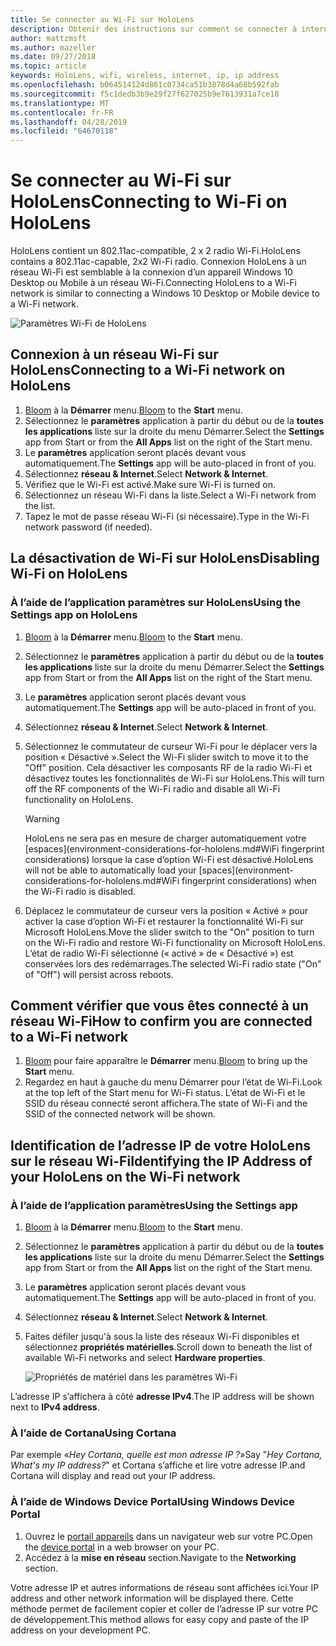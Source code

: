 ```yaml
---
title: Se connecter au Wi-Fi sur HoloLens
description: Obtenir des instructions sur comment se connecter à internet sans fil avec HoloLens et comment identifier l’adresse IP de l’appareil.
author: mattzmsft
ms.author: mazeller
ms.date: 09/27/2018
ms.topic: article
keywords: HoloLens, wifi, wireless, internet, ip, ip address
ms.openlocfilehash: b064514124d861c0734ca51b3878d4a68b592fab
ms.sourcegitcommit: f5c1dedb3b9e29f27f627025b9e7613931a7ce18
ms.translationtype: MT
ms.contentlocale: fr-FR
ms.lasthandoff: 04/28/2019
ms.locfileid: "64670118"
---
```

# <a name="connecting-to-wi-fi-on-hololens"></a><span data-ttu-id="00d2a-104">Se connecter au Wi-Fi sur HoloLens</span><span class="sxs-lookup"><span data-stu-id="00d2a-104">Connecting to Wi-Fi on HoloLens</span></span>

<span data-ttu-id="00d2a-105">HoloLens contient un 802.11ac-compatible, 2 x 2 radio Wi-Fi.</span><span class="sxs-lookup"><span data-stu-id="00d2a-105">HoloLens contains a 802.11ac-capable, 2x2 Wi-Fi radio.</span></span> <span data-ttu-id="00d2a-106">Connexion HoloLens à un réseau Wi-Fi est semblable à la connexion d’un appareil Windows 10 Desktop ou Mobile à un réseau Wi-Fi.</span><span class="sxs-lookup"><span data-stu-id="00d2a-106">Connecting HoloLens to a Wi-Fi network is similar to connecting a Windows 10 Desktop or Mobile device to a Wi-Fi network.</span></span>

![Paramètres Wi-Fi de HoloLens](images/wifi-hololens-600px.jpg)

## <a name="connecting-to-a-wi-fi-network-on-hololens"></a><span data-ttu-id="00d2a-108">Connexion à un réseau Wi-Fi sur HoloLens</span><span class="sxs-lookup"><span data-stu-id="00d2a-108">Connecting to a Wi-Fi network on HoloLens</span></span>

1. <span data-ttu-id="00d2a-109">[Bloom](gestures.md#bloom) à la **Démarrer** menu.</span><span class="sxs-lookup"><span data-stu-id="00d2a-109">[Bloom](gestures.md#bloom) to the **Start** menu.</span></span>
2. <span data-ttu-id="00d2a-110">Sélectionnez le **paramètres** application à partir du début ou de la **toutes les applications** liste sur la droite du menu Démarrer.</span><span class="sxs-lookup"><span data-stu-id="00d2a-110">Select the **Settings** app from Start or from the **All Apps** list on the right of the Start menu.</span></span>
3. <span data-ttu-id="00d2a-111">Le **paramètres** application seront placés devant vous automatiquement.</span><span class="sxs-lookup"><span data-stu-id="00d2a-111">The **Settings** app will be auto-placed in front of you.</span></span>
4. <span data-ttu-id="00d2a-112">Sélectionnez **réseau & Internet**.</span><span class="sxs-lookup"><span data-stu-id="00d2a-112">Select **Network & Internet**.</span></span>
5. <span data-ttu-id="00d2a-113">Vérifiez que le Wi-Fi est activé.</span><span class="sxs-lookup"><span data-stu-id="00d2a-113">Make sure Wi-Fi is turned on.</span></span>
6. <span data-ttu-id="00d2a-114">Sélectionnez un réseau Wi-Fi dans la liste.</span><span class="sxs-lookup"><span data-stu-id="00d2a-114">Select a Wi-Fi network from the list.</span></span>
7. <span data-ttu-id="00d2a-115">Tapez le mot de passe réseau Wi-Fi (si nécessaire).</span><span class="sxs-lookup"><span data-stu-id="00d2a-115">Type in the Wi-Fi network password (if needed).</span></span>

## <a name="disabling-wi-fi-on-hololens"></a><span data-ttu-id="00d2a-116">La désactivation de Wi-Fi sur HoloLens</span><span class="sxs-lookup"><span data-stu-id="00d2a-116">Disabling Wi-Fi on HoloLens</span></span>

### <a name="using-the-settings-app-on-hololens"></a><span data-ttu-id="00d2a-117">À l’aide de l’application paramètres sur HoloLens</span><span class="sxs-lookup"><span data-stu-id="00d2a-117">Using the Settings app on HoloLens</span></span>

1. <span data-ttu-id="00d2a-118">[Bloom](gestures.md#bloom) à la **Démarrer** menu.</span><span class="sxs-lookup"><span data-stu-id="00d2a-118">[Bloom](gestures.md#bloom) to the **Start** menu.</span></span>
2. <span data-ttu-id="00d2a-119">Sélectionnez le **paramètres** application à partir du début ou de la **toutes les applications** liste sur la droite du menu Démarrer.</span><span class="sxs-lookup"><span data-stu-id="00d2a-119">Select the **Settings** app from Start or from the **All Apps** list on the right of the Start menu.</span></span>
3. <span data-ttu-id="00d2a-120">Le **paramètres** application seront placés devant vous automatiquement.</span><span class="sxs-lookup"><span data-stu-id="00d2a-120">The **Settings** app will be auto-placed in front of you.</span></span>
4. <span data-ttu-id="00d2a-121">Sélectionnez **réseau & Internet**.</span><span class="sxs-lookup"><span data-stu-id="00d2a-121">Select **Network & Internet**.</span></span>
5. <span data-ttu-id="00d2a-122">Sélectionnez le commutateur de curseur Wi-Fi pour le déplacer vers la position « Désactivé ».</span><span class="sxs-lookup"><span data-stu-id="00d2a-122">Select the Wi-Fi slider switch to move it to the "Off" position.</span></span> <span data-ttu-id="00d2a-123">Cela désactiver les composants RF de la radio Wi-Fi et désactivez toutes les fonctionnalités de Wi-Fi sur HoloLens.</span><span class="sxs-lookup"><span data-stu-id="00d2a-123">This will turn off the RF components of the Wi-Fi radio and disable all Wi-Fi functionality on HoloLens.</span></span> 

    >[!WARNING]
    ><span data-ttu-id="00d2a-124">HoloLens ne sera pas en mesure de charger automatiquement votre [espaces](environment-considerations-for-hololens.md#WiFi fingerprint considerations) lorsque la case d’option Wi-Fi est désactivé.</span><span class="sxs-lookup"><span data-stu-id="00d2a-124">HoloLens will not be able to automatically load your [spaces](environment-considerations-for-hololens.md#WiFi fingerprint considerations) when the Wi-Fi radio is disabled.</span></span>
    
6. <span data-ttu-id="00d2a-125">Déplacez le commutateur de curseur vers la position « Activé » pour activer la case d’option Wi-Fi et restaurer la fonctionnalité Wi-Fi sur Microsoft HoloLens.</span><span class="sxs-lookup"><span data-stu-id="00d2a-125">Move the slider switch to the "On" position to turn on the Wi-Fi radio and restore Wi-Fi functionality on Microsoft HoloLens.</span></span> <span data-ttu-id="00d2a-126">L’état de radio Wi-Fi sélectionné (« activé » de « Désactivé ») est conservées lors des redémarrages.</span><span class="sxs-lookup"><span data-stu-id="00d2a-126">The selected Wi-Fi radio state ("On" of "Off") will persist across reboots.</span></span>

## <a name="how-to-confirm-you-are-connected-to-a-wi-fi-network"></a><span data-ttu-id="00d2a-127">Comment vérifier que vous êtes connecté à un réseau Wi-Fi</span><span class="sxs-lookup"><span data-stu-id="00d2a-127">How to confirm you are connected to a Wi-Fi network</span></span>

1. <span data-ttu-id="00d2a-128">[Bloom](gestures.md#bloom) pour faire apparaître le **Démarrer** menu.</span><span class="sxs-lookup"><span data-stu-id="00d2a-128">[Bloom](gestures.md#bloom) to bring up the **Start** menu.</span></span>
2. <span data-ttu-id="00d2a-129">Regardez en haut à gauche du menu Démarrer pour l’état de Wi-Fi.</span><span class="sxs-lookup"><span data-stu-id="00d2a-129">Look at the top left of the Start menu for Wi-Fi status.</span></span> <span data-ttu-id="00d2a-130">L’état de Wi-Fi et le SSID du réseau connecté seront affichera.</span><span class="sxs-lookup"><span data-stu-id="00d2a-130">The state of Wi-Fi and the SSID of the connected network will be shown.</span></span>

## <a name="identifying-the-ip-address-of-your-hololens-on-the-wi-fi-network"></a><span data-ttu-id="00d2a-131">Identification de l’adresse IP de votre HoloLens sur le réseau Wi-Fi</span><span class="sxs-lookup"><span data-stu-id="00d2a-131">Identifying the IP Address of your HoloLens on the Wi-Fi network</span></span>

### <a name="using-the-settings-app"></a><span data-ttu-id="00d2a-132">À l’aide de l’application paramètres</span><span class="sxs-lookup"><span data-stu-id="00d2a-132">Using the Settings app</span></span>

1. <span data-ttu-id="00d2a-133">[Bloom](gestures.md#bloom) à la **Démarrer** menu.</span><span class="sxs-lookup"><span data-stu-id="00d2a-133">[Bloom](gestures.md#bloom) to the **Start** menu.</span></span>
2. <span data-ttu-id="00d2a-134">Sélectionnez le **paramètres** application à partir du début ou de la **toutes les applications** liste sur la droite du menu Démarrer.</span><span class="sxs-lookup"><span data-stu-id="00d2a-134">Select the **Settings** app from Start or from the **All Apps** list on the right of the Start menu.</span></span>
3. <span data-ttu-id="00d2a-135">Le **paramètres** application seront placés devant vous automatiquement.</span><span class="sxs-lookup"><span data-stu-id="00d2a-135">The **Settings** app will be auto-placed in front of you.</span></span>
4. <span data-ttu-id="00d2a-136">Sélectionnez **réseau & Internet**.</span><span class="sxs-lookup"><span data-stu-id="00d2a-136">Select **Network & Internet**.</span></span>
5. <span data-ttu-id="00d2a-137">Faites défiler jusqu'à sous la liste des réseaux Wi-Fi disponibles et sélectionnez **propriétés matérielles**.</span><span class="sxs-lookup"><span data-stu-id="00d2a-137">Scroll down to beneath the list of available Wi-Fi networks and select **Hardware properties**.</span></span>

    ![Propriétés de matériel dans les paramètres Wi-Fi](images/wifi-hololens-hwdetails.jpg)

<span data-ttu-id="00d2a-139">L’adresse IP s’affichera à côté **adresse IPv4**.</span><span class="sxs-lookup"><span data-stu-id="00d2a-139">The IP address will be shown next to **IPv4 address**.</span></span>

### <a name="using-cortana"></a><span data-ttu-id="00d2a-140">À l’aide de Cortana</span><span class="sxs-lookup"><span data-stu-id="00d2a-140">Using Cortana</span></span>

<span data-ttu-id="00d2a-141">Par exemple «*Hey Cortana, quelle est mon adresse IP ?*»</span><span class="sxs-lookup"><span data-stu-id="00d2a-141">Say "*Hey Cortana, What's my IP address?*"</span></span> <span data-ttu-id="00d2a-142">et Cortana s’affiche et lire votre adresse IP.</span><span class="sxs-lookup"><span data-stu-id="00d2a-142">and Cortana will display and read out your IP address.</span></span>

### <a name="using-windows-device-portal"></a><span data-ttu-id="00d2a-143">À l’aide de Windows Device Portal</span><span class="sxs-lookup"><span data-stu-id="00d2a-143">Using Windows Device Portal</span></span>

1. <span data-ttu-id="00d2a-144">Ouvrez le [portail appareils](using-the-windows-device-portal.md#networking) dans un navigateur web sur votre PC.</span><span class="sxs-lookup"><span data-stu-id="00d2a-144">Open the [device portal](using-the-windows-device-portal.md#networking) in a web browser on your PC.</span></span>
2. <span data-ttu-id="00d2a-145">Accédez à la **mise en réseau** section.</span><span class="sxs-lookup"><span data-stu-id="00d2a-145">Navigate to the **Networking** section.</span></span>

<span data-ttu-id="00d2a-146">Votre adresse IP et autres informations de réseau sont affichées ici.</span><span class="sxs-lookup"><span data-stu-id="00d2a-146">Your IP address and other network information will be displayed there.</span></span> <span data-ttu-id="00d2a-147">Cette méthode permet de facilement copier et coller de l’adresse IP sur votre PC de développement.</span><span class="sxs-lookup"><span data-stu-id="00d2a-147">This method allows for easy copy and paste of the IP address on your development PC.</span></span>
